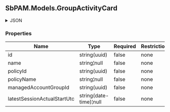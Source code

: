 
<h2 id="tocS_SbPAM.Models.GroupActivityCard">SbPAM.Models.GroupActivityCard</h2>

<a id="schemasbpam.models.groupactivitycard"></a>
<a id="schema_SbPAM.Models.GroupActivityCard"></a>
<a id="tocSsbpam.models.groupactivitycard"></a>
<a id="tocssbpam.models.groupactivitycard"></a>

<details><summary>JSON</summary>


```json
{
  "id": "497f6eca-6276-4993-bfeb-53cbbbba6f08",
  "name": "string",
  "policyId": "2f5573e6-5ba4-48f2-a75d-df99c936463b",
  "policyName": "string",
  "managedAccountGroupId": "e26d71c7-3b1a-42f3-b335-0d300235f20b",
  "latestSessionActualStartUtc": "2019-08-24T14:15:22Z"
}

```


</details>

### Properties

|Name|Type|Required|Restrictions|Description|
|---|---|---|---|---|
|id|string(uuid)|false|none|none|
|name|string¦null|false|none|none|
|policyId|string(uuid)|false|none|none|
|policyName|string¦null|false|none|none|
|managedAccountGroupId|string(uuid)|false|none|none|
|latestSessionActualStartUtc|string(date-time)¦null|false|none|none|


